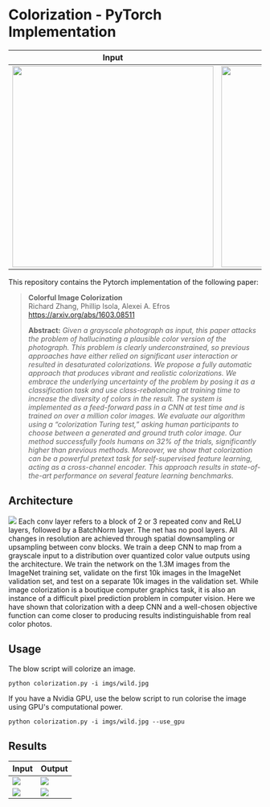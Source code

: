 # Colorization - PyTorch Implementation

| Input | Output |
| --------------------------------- | --------------------------------- |
|<img src="https://user-images.githubusercontent.com/50144683/232332171-d7a3fde6-a959-4e62-a233-001f8ee1e71a.jpg" height="400"> | <img src="https://user-images.githubusercontent.com/50144683/232332191-6a055344-a86b-49c9-9273-31b7183653c9.png"  height="400">

This repository contains the Pytorch implementation of the following paper:
>**Colorful Image Colorization**</br>
>Richard Zhang, Phillip Isola, Alexei A. Efros</br>
>https://arxiv.org/abs/1603.08511
>
>**Abstract:** _Given a grayscale photograph as input, this paper attacks the problem of hallucinating a plausible color version of the photograph. This problem is clearly underconstrained, so previous approaches have either relied on significant user interaction or resulted in desaturated colorizations. We propose a fully automatic approach that produces vibrant and realistic colorizations. We embrace the underlying uncertainty of the problem by posing it as a classification task and use class-rebalancing at training time to increase the diversity of colors in the result. The system is implemented as a feed-forward pass in a CNN at test time and is trained on over a million color images. We evaluate our algorithm using a “colorization Turing test,” asking human participants to choose between a generated and ground truth color image. Our method successfully fools humans on 32% of the trials, significantly higher than previous methods. Moreover, we show that colorization can be a powerful pretext task for self-supervised feature learning, acting as a cross-channel encoder. This approach results in state-of-the-art performance on several feature learning benchmarks._

## Architecture
<img src="https://user-images.githubusercontent.com/50144683/232333135-3f4793ef-9320-43e6-acd4-4dd9dae0a7fd.png">
Each conv layer refers to a block of 2 or 3 repeated conv and ReLU layers, followed by a BatchNorm layer. The net has no pool layers. All changes in resolution are achieved through spatial downsampling or upsampling between conv blocks. We train a deep CNN to map from a grayscale input to a distribution over quantized color value outputs using the architecture. We train the network on the 1.3M images from the ImageNet training set, validate on the first 10k images in the ImageNet validation set, and test on a separate 10k images in the validation set. While image colorization is a boutique computer graphics task, it is also an instance of a difficult pixel prediction problem in computer vision. Here we have shown that colorization with a deep CNN and a well-chosen objective function can come closer to producing results indistinguishable from real color photos.

## Usage
The blow script will colorize an image.</br>
```
python colorization.py -i imgs/wild.jpg
```
If you have a Nvidia GPU, use the below script to run colorise the image using GPU's computational power.
```
python colorization.py -i imgs/wild.jpg --use_gpu
```

## Results
| Input | Output |
| --------------------------------- | --------------------------------- |
|<img src="https://user-images.githubusercontent.com/50144683/232334898-489384a2-9e1a-45b1-a387-c36a99fcf416.jpg"> | <img src="https://user-images.githubusercontent.com/50144683/232334813-e84472ae-33b4-457d-a30f-71226aab49c2.png"> |
|<img src="https://user-images.githubusercontent.com/50144683/232334903-432c5e6a-e97a-4b84-9508-839ae92234b8.jpg"> | <img src="https://user-images.githubusercontent.com/50144683/232334819-e66defe4-b9f8-404d-a82f-0cce908c6fd2.png"> | 
